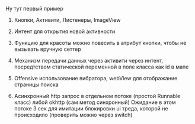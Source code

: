 Ну тут первый пример
1) Кнопки, Активити, Листенеры, ImageView

2) Интент для открытия новой активности

3) Функцию для красоты можно повесить в атрибут кнопки, чтобы не вызывать вручную сеттер

4) Механизм передачи данных через активити через интент, посредтством статической переменной в поле класса как id в мапе

5) Оffensive использование вибратора, webView для отображание страницы поиска

6) Асинхронный http запрос в отдельном потоке (простой Runnable класс) либой okhttp (сам метод синхронный)
Ожидание в этом потоке 3 сек для имитации блокировки ui треда, которой не происходило (проверить можно через switch)